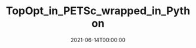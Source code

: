 ---
title: "TopOpt_in_PETSc_wrapped_in_Python"
summary: "[`topoptlib`](https://github.com/thsmit/TopOpt_in_PETSc_wrapped_in_Python): TopOpt_in_PETSc_wrapped_in_Python provides a Python wrapper called topoptlib and extends the functionality of the TopOpt_in_PETSc framework"
tags:
  - Topology Optimization
  - Python
  - High performance computing
  - Parallel computing
  - 3D high resolution
  - PETSc
date: "2021-06-14T00:00:00"
external_link: "https://github.com/thsmit/TopOpt_in_PETSc_wrapped_in_Python"
---